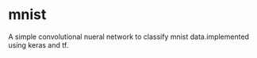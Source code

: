 # mnist

A simple convolutional nueral network to classify mnist data.implemented using keras and tf.
